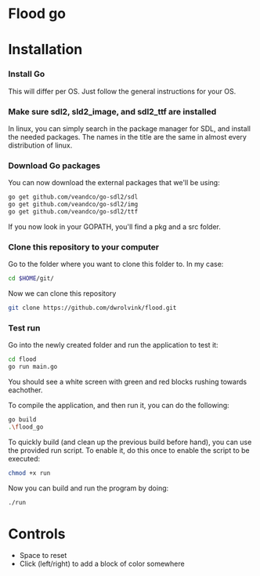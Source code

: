 # Flood go


# Installation
### Install Go
This will differ per OS. Just follow the general instructions for your OS.

### Make sure sdl2, sld2_image, and sdl2_ttf are installed
In linux, you can simply search in the package manager for SDL, and install the
needed packages. The names in the title are the same in almost every distribution of linux.

### Download Go packages
You can now download the external packages that we'll be using:
```bash
go get github.com/veandco/go-sdl2/sdl
go get github.com/veandco/go-sdl2/img
go get github.com/veandco/go-sdl2/ttf
```

If you now look in your GOPATH, you'll find a pkg and a src folder.

### Clone this repository to your computer
Go to the folder where you want to clone this folder to. In my case:

```bash
cd $HOME/git/
```

Now we can clone this repository

```bash
git clone https://github.com/dwrolvink/flood.git
```

### Test run
Go into the newly created folder and run the application to test it:
```bash
cd flood
go run main.go
```

You should see a white screen with green and red blocks rushing towards eachother.

To compile the application, and then run it, you can do the following:
```bash
go build
.\flood_go
```

To quickly build (and clean up the previous build before hand), you can use the
provided run script. To enable it, do this once to enable the script to be executed:
```bash
chmod +x run
```

Now you can build and run the program by doing:
```bash
./run
```

# Controls
- Space to reset
- Click (left/right) to add a block of color somewhere
